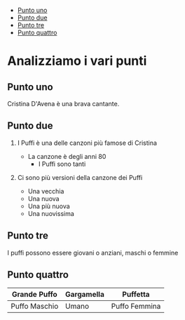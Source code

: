 
- [Punto uno](#punto-uno)
- [Punto due](#punto-due)
- [Punto tre](#punto-tre)
- [Punto quattro](#punto-quattro)




<h1>Analizziamo i vari punti</h1>

## Punto uno

Cristina D'Avena è una brava cantante.

## Punto due

1. I Puffi è una delle canzoni più famose di Cristina

    - La canzone è degli anni 80 
      - I Puffi sono tanti


2. Ci sono più versioni della canzone dei Puffi

   - Una vecchia
   - Una nuova
   - Una più nuova
   - Una nuovissima

## Punto tre 

I puffi possono essere giovani o anziani, maschi o femmine

## Punto quattro

| Grande Puffo  | Gargamella | Puffetta |
| ------------- | ---------- | ---------|
| Puffo Maschio | Umano      | Puffo Femmina  |









